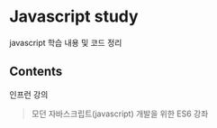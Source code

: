 # Javascript study
javascript 학습 내용 및 코드 정리

## Contents
인프런 강의
> 모던 자바스크립트(javascript) 개발을 위한 ES6 강좌
 
